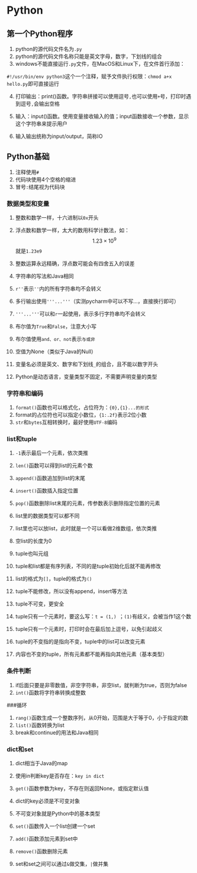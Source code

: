 # Python
## 第一个Python程序

1. python的源代码文件名为`.py`
2. python的源代码文件名称只能是英文字母，数字，下划线的组合
3. windows不能直接运行`.py`文件，在MacOS和Linux下，在文件首行添加：

`#!/usr/bin/env python3`这个一个注释，赋予文件执行权限：`chmod a+x hello.py`即可直接运行

4. 打印输出：print()函数。字符串拼接可以使用逗号`,`也可以使用`+`号，打印时遇到逗号`,`会输出空格

5. 输入：input()函数。使用变量接收输入的值；input函数接收一个参数，显示这个字符串来提示用户

6. 输入输出统称为input/output，简称IO

## Python基础

1. 注释使用`#`
2. 代码块使用4个空格的缩进
3. 冒号`:`结尾视为代码块
### 数据类型和变量
1. 整数和数学一样，十六进制以`0x`开头

2. 浮点数和数学一样，太大的数用科学计数法，如：
   $$
   {1.23}\times{10^9}
   $$
   就是`1.23e9`

3. 整数运算永远精确，浮点数可能会有四舍五入的误差

4. 字符串的写法和Java相同

5. `r''`表示`''`内的所有字符串均不会转义

6. 多行输出使用`'''...'''`（实测pycharm中可以不写…，直接换行即可）

7. `'''...'''`可以和`r`一起使用，表示多行字符串均不会转义

8. 布尔值为`True`和`False`，注意大小写

9. 布尔值使用`and、or、not`表示`与或非`

10. 空值为None（类似于Java的Null）

11. 变量名必须是英文、数字和下划线`_`的组合，且不能以数字开头

12. Python是动态语言，变量类型不固定，不需要声明变量的类型


### 字符串和编码

1. `format()`函数也可以格式化，占位符为：`{0},{1}...的形式`
2. format的占位符也可以指定小数位，`{1:.2f}`表示2位小数
3. `str`和`bytes`互相转换时，最好使用`UTF-8`编码

### list和tuple

1. `-1`表示最后一个元素，依次类推

2. `len()`函数可以得到list的元素个数

3. `append()`函数追加到list的末尾

4. `insert()`函数插入指定位置

5. `pop()`函数删除list末尾的元素，传参数表示删除指定位置的元素

6. list里的数据类型可以都不同

7. list里也可以放list，此时就是一个可以看做2维数组，依次类推

8. 空list的长度为0

9. tuple也叫元组

10. tuple和list都是有序列表，不同的是tuple初始化后就不能再修改

11. list的格式为`[]`，tuple的格式为`()`

12. tuple不能修改，所以没有append，insert等方法

13. tuple不可变，更安全

14. tuple只有一个元素时，要这么写：`t = (1,) `；`(1)`有歧义，会被当作1这个数

15. tuple只有一个元素时，打印时会在最后加上逗号，以免引起歧义

16. tuple的不变指的是指向不变，tuple中的list可以改变元素

17. 内容也不变的tuple，所有元素都不能再指向其他元素（基本类型）

### 条件判断

1. if后面只要是非零数值，非空字符串，非空list，就判断为true，否则为false
2. `int()`函数将字符串转换成整数

###循环

1. `rang()`函数生成一个整数序列，从0开始，范围是大于等于0，小于指定的数
2. `list()`函数转换为list
3. break和continue的用法和Java相同

### dict和set

1. dict相当于Java的map
2. 使用in判断key是否存在：`key in dict`
3. `get()`函数参数为key，不存在则返回None，或指定默认值
4. dict的key必须是不可变对象
5. 不可变对象就是Python中的基本类型
6. `set()`函数传入一个list创建一个set

7. `add()`函数添加元素到set中
8. `remove()`函数删除元素
9. set和set之间可以通过`&`做交集，`|`做并集

